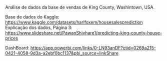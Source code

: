 Análise de dados da base de vendas de King County, Washintown, USA.

Base de dados do Kaggle: https://www.kaggle.com/datasets/harlfoxem/housesalesprediction
Explicação dos dados, Página 3: https://www.slideshare.net/PawanShivhare1/predicting-king-county-house-prices

DashBoard: https://app.powerbi.com/links/0-LN93anDF?ctid=0269a215-0421-4058-9d3a-a2ebf0bc1137&pbi_source=linkShare

